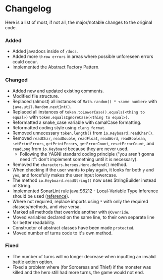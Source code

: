 # Changelog

Here is a list of most, if not all, the major/notable changes to the original code.

### Added

- Added javadocs inside of `/docs`.
- Added more `throw errors` in areas where possible unforeseen errors could occur.
- Implemented the Abstract Factory Pattern.

### Changed

- Added new and updated existing comments.
- Modified file structure.
- Replaced (almost) all instances of `Math.random() * <some number>` with `java.util.Random.nextInt()`.
- Replaced all instances of `token.toLowerCase().equals(<thing to equal>)` with `token.equalsIgnoreCase(<thing to equal>)`.
- Reformatted a snake_case variable with camalCase formatting.
- Reformatted coding style using `clang_format`.
- Removed unnecessary `token.length()` from `io.Keyboard.readChar()`.
- Removed `readChar`, `readDouble`, `readFloat`, `readWord`, `readBoolean`, `setPrintErrors`, `getPrintErrors`, `getErrorCount`, `resetErrorCount`, and `readLong` from `io.Keyboard` because they are never used.
   - Following the YAGNI standard coding principle ("you aren't gonna need it": don't implement something until it is necessary).
- Removed the `characters.heroes.Hero.defend()` method.
- When checking if the user wants to play again, it looks for both `y` and `yes`, and forcefully makes the user input lowercase.
- The method `io.Keyboard.readString()` now uses StringBuilder instead of String. 
- Implemented SonarLint rule java:S6212 - Local-Variable Type Inference should be used ([reference](https://rules.sonarsource.com/java/type/Code%20Smell/RSPEC-6212?search=Local-Variable%20Type%20Inference%20should%20be%20used)).
- Where not required, replace imports using `*` with only the required classes/methods, and vise versa.
- Marked all methods that override another with `@Override`.
- Moved variables declared on the same line, to their own separate line for better readability.
- Constructor of abstract classes have been made `protected`.
- Moved number of turns code to it's own method. 

### Fixed

- The number of turns will no longer decrease when inputting an invalid battle action option.
- Fixed a problem where (for Sorceress and Thief) if the monster was killed and the hero still had more turns, the game would not end.


<!--- Changes sorted out in groups for group presentation
- When checking if the user wants to play again, it looks for both `y` and `yes`, and forcefully makes the user input lowercase.
- Constructor of abstract classes have been made `protected`.
- Implemented SonarLint rule java:S6212 - Local-Variable Type Inference should be used ([reference](https://rules.sonarsource.com/java/type/Code%20Smell/RSPEC-6212?search=Local-Variable%20Type%20Inference%20should%20be%20used)).
- Replaced (almost) all instances of `Math.random() * <some number>` with `java.util.Random.nextInt()`.
- Replaced all instances of `token.toLowerCase().equals(<thing to equal>)` with `token.equalsIgnoreCase(<thing to equal>)`.


- Marked all methods that override another with `@Override`.
- Where not required, replace imports using `*` with only the required classes/methods, and vise versa.
- Moved variables declared on the same line, to their own separate line for better readability.
- Added new and updated existing comments.
- Reformatted a snake_case variable with camalCase formatting.
- Reformatted coding style using `clang_format`.
- Added javadocs inside of `/docs`.
- Modified file structure.


- Removed unnecessary `token.length()` from `io.Keyboard.readChar()`.
   - Following the YAGNI standard coding principle ("you aren't gonna need it": don't implement something until it is necessary).
- Removed `readChar`, `readDouble`, `readFloat`, `readWord`, `readBoolean`, `setPrintErrors`, `getPrintErrors`, `getErrorCount`, `resetErrorCount`, and `readLong` from `io.Keyboard` because they are never used.
   - Following the YAGNI standard coding principle ("you aren't gonna need it": don't implement something until it is necessary).
- Removed the `characters.heroes.Hero.defend()` method.
- The method `io.Keyboard.readString()` now uses StringBuilder instead of String. 
- Moved number of turns code to it's own method. 


- Implemented the Abstract Factory Pattern.
- The number of turns will no longer decrease when inputting an invalid battle action option.
- Fixed a problem where (for Sorceress and Thief) if the monster was killed and the hero still had more turns, the game would not end.
- Added more `throw errors` in areas where possible unforeseen errors could occur.
--->